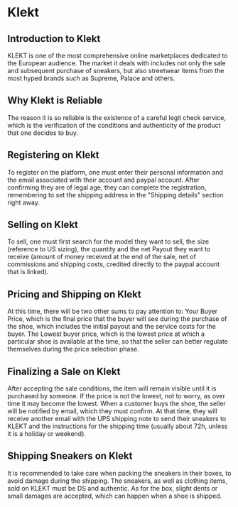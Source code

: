 # Klekt
## Introduction to Klekt
KLEKT is one of the most comprehensive online marketplaces dedicated to the European audience. The market it deals with includes not only the sale and subsequent purchase of sneakers, but also streetwear items from the most hyped brands such as Supreme, Palace and others.

## Why Klekt is Reliable
The reason it is so reliable is the existence of a careful legit check service, which is the verification of the conditions and authenticity of the product that one decides to buy.

## Registering on Klekt
To register on the platform, one must enter their personal information and the email associated with their account and paypal account. After confirming they are of legal age, they can complete the registration, remembering to set the shipping address in the "Shipping details" section right away.

## Selling on Klekt
To sell, one must first search for the model they want to sell, the size (reference to US sizing), the quantity and the net Payout they want to receive (amount of money received at the end of the sale, net of commissions and shipping costs, credited directly to the paypal account that is linked).

## Pricing and Shipping on Klekt
At this time, there will be two other sums to pay attention to: Your Buyer Price, which is the final price that the buyer will see during the purchase of the shoe, which includes the initial payout and the service costs for the buyer. The Lowest buyer price, which is the lowest price at which a particular shoe is available at the time, so that the seller can better regulate themselves during the price selection phase.

## Finalizing a Sale on Klekt
After accepting the sale conditions, the item will remain visible until it is purchased by someone. If the price is not the lowest, not to worry, as over time it may become the lowest. When a customer buys the shoe, the seller will be notified by email, which they must confirm. At that time, they will receive another email with the UPS shipping note to send their sneakers to KLEKT and the instructions for the shipping time (usually about 72h, unless it is a holiday or weekend).

## Shipping Sneakers on Klekt
It is recommended to take care when packing the sneakers in their boxes, to avoid damage during the shipping. The sneakers, as well as clothing items, sold on KLEKT must be DS and authentic. As for the box, slight dents or small damages are accepted, which can happen when a shoe is shipped.